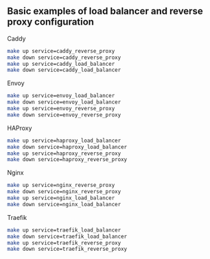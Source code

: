## Basic examples of load balancer and reverse proxy configuration

Caddy
```sh
make up service=caddy_reverse_proxy
make down service=caddy_reverse_proxy
make up service=caddy_load_balancer
make down service=caddy_load_balancer
```

Envoy
```sh
make up service=envoy_load_balancer
make down service=envoy_load_balancer
make up service=envoy_reverse_proxy
make down service=envoy_reverse_proxy
```

HAProxy
```sh
make up service=haproxy_load_balancer
make down service=haproxy_load_balancer
make up service=haproxy_reverse_proxy
make down service=haproxy_reverse_proxy
```

Nginx
```sh
make up service=nginx_reverse_proxy
make down service=nginx_reverse_proxy
make up service=nginx_load_balancer
make down service=nginx_load_balancer
```

Traefik
```sh
make up service=traefik_load_balancer
make down service=traefik_load_balancer
make up service=traefik_reverse_proxy
make down service=traefik_reverse_proxy
```